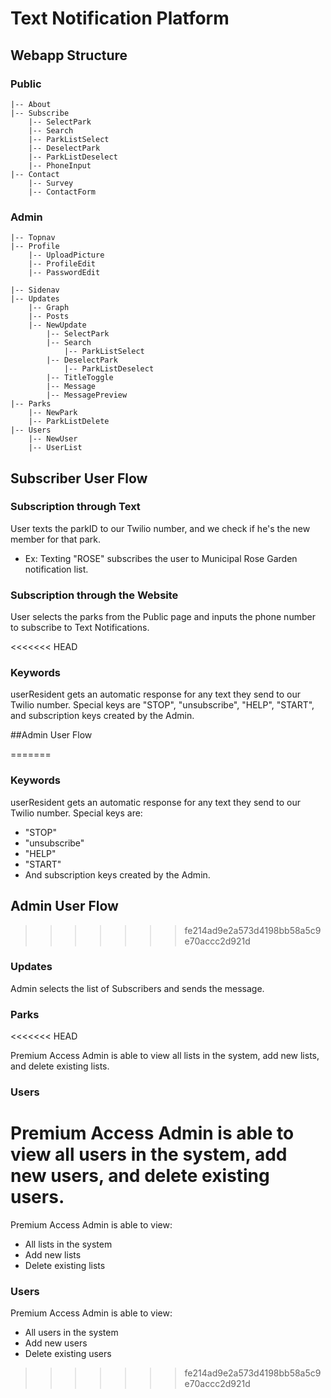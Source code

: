 # Text Notification Platform

## Webapp Structure
### Public
```
|-- About
|-- Subscribe
    |-- SelectPark
    |-- Search
    |-- ParkListSelect
    |-- DeselectPark
    |-- ParkListDeselect
    |-- PhoneInput
|-- Contact
    |-- Survey
    |-- ContactForm
```

### Admin
```
|-- Topnav
|-- Profile
    |-- UploadPicture
    |-- ProfileEdit
    |-- PasswordEdit

|-- Sidenav
|-- Updates
    |-- Graph
    |-- Posts
    |-- NewUpdate
        |-- SelectPark
        |-- Search
            |-- ParkListSelect
        |-- DeselectPark
            |-- ParkListDeselect
        |-- TitleToggle
        |-- Message
        |-- MessagePreview
|-- Parks
    |-- NewPark
    |-- ParkListDelete
|-- Users
    |-- NewUser
    |-- UserList
```

## Subscriber User Flow
### Subscription through Text
User texts the parkID to our Twilio number, and we check if he's the new member for that park.
* Ex: Texting "ROSE" subscribes the user to Municipal Rose Garden notification list.

### Subscription through the Website

User selects the parks from the Public page and inputs the phone number to subscribe to Text Notifications.

<<<<<<< HEAD
### Keywords

userResident gets an automatic response for any text they send to our Twilio number. Special keys are "STOP", "unsubscribe", "HELP", "START", and subscription keys created by the Admin.

##Admin User Flow

=======
### Keywords
userResident gets an automatic response for any text they send to our Twilio number.
Special keys are:
* "STOP"
* "unsubscribe"
* "HELP"
* "START"
* And subscription keys created by the Admin.

## Admin User Flow
>>>>>>> fe214ad9e2a573d4198bb58a5c9e70accc2d921d
### Updates

Admin selects the list of Subscribers and sends the message.

### Parks
<<<<<<< HEAD

Premium Access Admin is able to view all lists in the system, add new lists, and delete existing lists.

### Users

Premium Access Admin is able to view all users in the system, add new users, and delete existing users.
=======
Premium Access Admin is able to view:
* All lists in the system
* Add new lists
* Delete existing lists
### Users
Premium Access Admin is able to view:
* All users in the system
* Add new users
* Delete existing users
>>>>>>> fe214ad9e2a573d4198bb58a5c9e70accc2d921d
